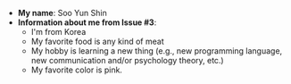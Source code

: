 * __My name__: Soo Yun Shin
* __Information about me from Issue #3__: 
    * I'm from Korea
    * My favorite food is any kind of meat
    * My hobby is learning a new thing (e.g., new programming language, new communication and/or psychology theory, etc.)
    * My favorite color is pink.
